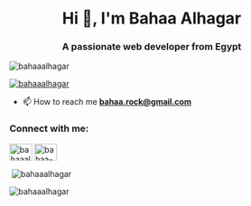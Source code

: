 <h1 align="center">Hi 👋, I'm Bahaa Alhagar</h1>
<h3 align="center">A passionate web developer from Egypt</h3>

<p align="left"> <img src="https://komarev.com/ghpvc/?username=bahaaalhagar&label=Profile%20views&color=0e75b6&style=flat" alt="bahaaalhagar" /> </p>

<p align="left"> <a href="https://github.com/ryo-ma/github-profile-trophy"><img src="https://github-profile-trophy.vercel.app/?username=bahaaalhagar" alt="bahaaalhagar" /></a> </p>

- 📫 How to reach me **bahaa.rock@gmail.com**

<h3 align="left">Connect with me:</h3>
<p align="left">
<a href="https://twitter.com/bahaaalhagar" target="blank"><img align="center" src="https://raw.githubusercontent.com/rahuldkjain/github-profile-readme-generator/master/src/images/icons/Social/twitter.svg" alt="bahaaalhagar" height="30" width="40" /></a>
<a href="https://linkedin.com/in/bahaa-alhagar" target="blank"><img align="center" src="https://raw.githubusercontent.com/rahuldkjain/github-profile-readme-generator/master/src/images/icons/Social/linked-in-alt.svg" alt="bahaa-alhagar" height="30" width="40" /></a>
</p>


<p>&nbsp;<img align="center" src="https://github-readme-stats.vercel.app/api?username=bahaaalhagar&show_icons=true&locale=en" alt="bahaaalhagar" /></p>


<p><img align="center" src="https://github-readme-streak-stats.herokuapp.com/?user=bahaaalhagar&" alt="bahaaalhagar" /></p>

